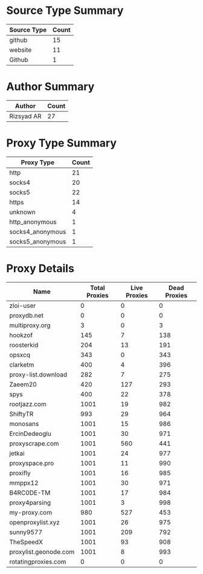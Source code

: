 # Source Type Summary

| Source Type | Count |
|-------------|-------|
| github | 15 |
| website | 11 |
| Github | 1 |


# Author Summary

| Author | Count |
|--------|-------|
| Rizsyad AR | 27 |


# Proxy Type Summary

| Proxy Type | Count |
|------------|-------|
| http | 21 |
| socks4 | 20 |
| socks5 | 22 |
| https | 14 |
| unknown | 4 |
| http_anonymous | 1 |
| socks4_anonymous | 1 |
| socks5_anonymous | 1 |


# Proxy Details

| Name | Total Proxies | Live Proxies | Dead Proxies |
|------|---------------|--------------|---------------|
| zloi-user | 0 | 0 | 0 |
| proxydb.net | 0 | 0 | 0 |
| multiproxy.org | 3 | 0 | 3 |
| hookzof | 145 | 7 | 138 |
| roosterkid | 204 | 13 | 191 |
| opsxcq | 343 | 0 | 343 |
| clarketm | 400 | 4 | 396 |
| proxy-list.download | 282 | 7 | 275 |
| Zaeem20 | 420 | 127 | 293 |
| spys | 400 | 22 | 378 |
| rootjazz.com | 1001 | 19 | 982 |
| ShiftyTR | 993 | 29 | 964 |
| monosans | 1001 | 15 | 986 |
| ErcinDedeoglu | 1001 | 30 | 971 |
| proxyscrape.com | 1001 | 560 | 441 |
| jetkai | 1001 | 24 | 977 |
| proxyspace.pro | 1001 | 11 | 990 |
| proxifly | 1001 | 16 | 985 |
| mmppx12 | 1001 | 30 | 971 |
| B4RC0DE-TM | 1001 | 17 | 984 |
| proxy4parsing | 1001 | 3 | 998 |
| my-proxy.com | 980 | 527 | 453 |
| openproxylist.xyz | 1001 | 26 | 975 |
| sunny9577 | 1001 | 209 | 792 |
| TheSpeedX | 1001 | 93 | 908 |
| proxylist.geonode.com | 1001 | 8 | 993 |
| rotatingproxies.com | 0 | 0 | 0 |

